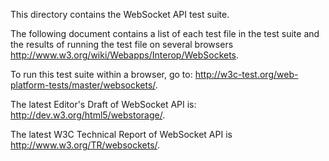 This directory contains the WebSocket API test suite.

The following document contains a list of each test file in the test suite and the results of running the test file on several browsers <http://www.w3.org/wiki/Webapps/Interop/WebSockets>.

To run this test suite within a browser, go to: <http://w3c-test.org/web-platform-tests/master/websockets/>.

The latest Editor's Draft of WebSocket API is: <http://dev.w3.org/html5/webstorage/>.

The latest W3C Technical Report of WebSocket API is <http://www.w3.org/TR/websockets/>.

